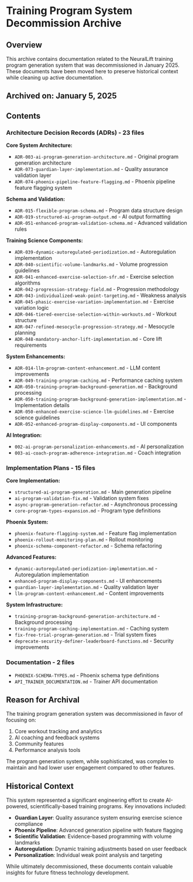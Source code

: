 # Training Program System Decommission Archive

## Overview

This archive contains documentation related to the NeuralLift training program generation system that was decommissioned in January 2025. These documents have been moved here to preserve historical context while cleaning up active documentation.

## Archived on: January 5, 2025

## Contents

### Architecture Decision Records (ADRs) - 23 files

**Core System Architecture:**
- `ADR-003-ai-program-generation-architecture.md` - Original program generation architecture
- `ADR-073-guardian-layer-implementation.md` - Quality assurance validation layer
- `ADR-074-phoenix-pipeline-feature-flagging.md` - Phoenix pipeline feature flagging system

**Schema and Validation:**
- `ADR-015-flexible-program-schema.md` - Program data structure design
- `ADR-019-structured-ai-program-output.md` - AI output formatting
- `ADR-051-enhanced-program-validation-schema.md` - Advanced validation rules

**Training Science Components:**
- `ADR-039-dynamic-autoregulated-periodization.md` - Autoregulation implementation
- `ADR-040-scientific-volume-landmarks.md` - Volume progression guidelines
- `ADR-041-enhanced-exercise-selection-sfr.md` - Exercise selection algorithms
- `ADR-042-progression-strategy-field.md` - Progression methodology
- `ADR-043-individualized-weak-point-targeting.md` - Weakness analysis
- `ADR-045-phasic-exercise-variation-implementation.md` - Exercise variation logic
- `ADR-046-tiered-exercise-selection-within-workouts.md` - Workout structure
- `ADR-047-refined-mesocycle-progression-strategy.md` - Mesocycle planning
- `ADR-048-mandatory-anchor-lift-implementation.md` - Core lift requirements

**System Enhancements:**
- `ADR-014-llm-program-content-enhancement.md` - LLM content improvements
- `ADR-049-training-program-caching.md` - Performance caching system
- `ADR-050-training-program-background-generation.md` - Background processing
- `ADR-050-training-program-background-generation-implementation.md` - Implementation details
- `ADR-050-enhanced-exercise-science-llm-guidelines.md` - Exercise science guidelines
- `ADR-052-enhanced-program-display-components.md` - UI components

**AI Integration:**
- `002-ai-program-personalization-enhancements.md` - AI personalization
- `003-ai-coach-program-adherence-integration.md` - Coach integration

### Implementation Plans - 15 files

**Core Implementation:**
- `structured-ai-program-generation.md` - Main generation pipeline
- `ai-program-validation-fix.md` - Validation system fixes
- `async-program-generation-refactor.md` - Asynchronous processing
- `core-program-types-expansion.md` - Program type definitions

**Phoenix System:**
- `phoenix-feature-flagging-system.md` - Feature flag implementation
- `phoenix-rollout-monitoring-plan.md` - Rollout monitoring
- `phoenix-schema-component-refactor.md` - Schema refactoring

**Advanced Features:**
- `dynamic-autoregulated-periodization-implementation.md` - Autoregulation implementation
- `enhanced-program-display-components.md` - UI enhancements
- `guardian-layer-implementation.md` - Quality validation layer
- `llm-program-content-enhancement.md` - Content improvements

**System Infrastructure:**
- `training-program-background-generation-architecture.md` - Background processing
- `training-program-caching-implementation.md` - Caching system
- `fix-free-trial-program-generation.md` - Trial system fixes
- `deprecate-security-definer-leaderboard-functions.md` - Security improvements

### Documentation - 2 files

- `PHOENIX-SCHEMA-TYPES.md` - Phoenix schema type definitions
- `API_TRAINER_DOCUMENTATION.md` - Trainer API documentation

## Reason for Archival

The training program generation system was decommissioned in favor of focusing on:
1. Core workout tracking and analytics
2. AI coaching and feedback systems
3. Community features
4. Performance analysis tools

The program generation system, while sophisticated, was complex to maintain and had lower user engagement compared to other features.

## Historical Context

This system represented a significant engineering effort to create AI-powered, scientifically-based training programs. Key innovations included:

- **Guardian Layer**: Quality assurance system ensuring exercise science compliance
- **Phoenix Pipeline**: Advanced generation pipeline with feature flagging
- **Scientific Validation**: Evidence-based programming with volume landmarks
- **Autoregulation**: Dynamic training adjustments based on user feedback
- **Personalization**: Individual weak point analysis and targeting

While ultimately decommissioned, these documents contain valuable insights for future fitness technology development.
